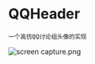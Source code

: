 # QQHeader
    一个高仿QQ讨论组头像的实现
![screen capture.png](https://raw.githubusercontent.com/itlijunjie/QQHeader/master/ScreenShot.png)

